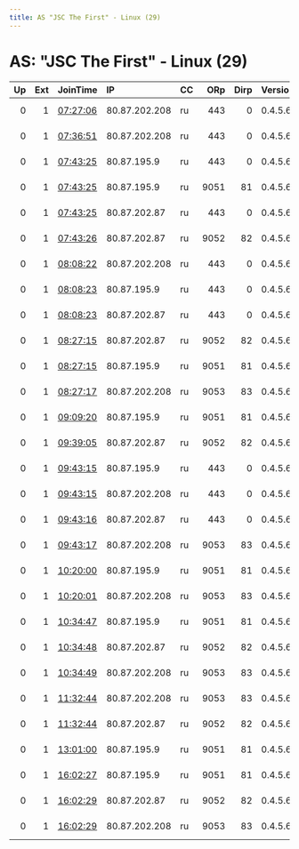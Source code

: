 ```yaml
---
title: AS "JSC The First" - Linux (29)
---
```


# AS: "JSC The First" - Linux (29)

|   Up |   Ext | JoinTime                                                                                            | IP            | CC   |   ORp |   Dirp | Version   | Contact          | Nickname         |   eFamMembers |
|-----:|------:|:----------------------------------------------------------------------------------------------------|:--------------|:-----|------:|-------:|:----------|:-----------------|:-----------------|--------------:|
|    0 |     1 | [07:27:06](https://metrics.torproject.org/rs.html#details/1CF9E1E4677D88158DC835F796D079157C9D6CC8) | 80.87.202.208 | ru   |   443 |      0 | 0.4.5.6   | tor at ro dot ru | 3Nwi8s85bhxdjpri |             1 |
|    0 |     1 | [07:36:51](https://metrics.torproject.org/rs.html#details/39BE8BB70530C3E65D256011103BF5F086D58F55) | 80.87.202.208 | ru   |   443 |      0 | 0.4.5.6   | tor at ro dot ru | szu6mNu6bhxtkpri |             1 |
|    0 |     1 | [07:43:25](https://metrics.torproject.org/rs.html#details/2657320DA82F83F0E217C3BFB63BA80264628823) | 80.87.195.9   | ru   |   443 |      0 | 0.4.5.6   | tor at ro dot ru | Dqn3QHUIL21T7pri |             1 |
|    0 |     1 | [07:43:25](https://metrics.torproject.org/rs.html#details/2EB822B7CC1E89FB102825CE433920E3E689A82F) | 80.87.195.9   | ru   |  9051 |     81 | 0.4.5.6   | tor at ro dot ru | 50RXAdB1O4idVpub |             1 |
|    0 |     1 | [07:43:25](https://metrics.torproject.org/rs.html#details/5C536D13871CB71154D97740C70EDBE557156C8B) | 80.87.202.87  | ru   |   443 |      0 | 0.4.5.6   | tor at ro dot ru | pOC762ZdvrpgEpri |             1 |
|    0 |     1 | [07:43:26](https://metrics.torproject.org/rs.html#details/9B319523DF88631DE61ADE61F43E161C0FD7CD40) | 80.87.202.87  | ru   |  9052 |     82 | 0.4.5.6   | tor at ro dot ru | N6ZFCavKHhWwtpub |             1 |
|    0 |     1 | [08:08:22](https://metrics.torproject.org/rs.html#details/C0959847ECB543E6C96E0A6D317306598E1B2A9E) | 80.87.202.208 | ru   |   443 |      0 | 0.4.5.6   | tor at ro dot ru | OUF9EHcuLVhpbpri |             1 |
|    0 |     1 | [08:08:23](https://metrics.torproject.org/rs.html#details/BAE2B4C9F5F53D036DA8D8EC86446C256F21F211) | 80.87.195.9   | ru   |   443 |      0 | 0.4.5.6   | tor at ro dot ru | JEtQCZtXOVq0Kpri |             1 |
|    0 |     1 | [08:08:23](https://metrics.torproject.org/rs.html#details/FCEA7DDC9BADAADF00A1030B79EEC2409777E17D) | 80.87.202.87  | ru   |   443 |      0 | 0.4.5.6   | tor at ro dot ru | BziPIIZOnZso4pri |             1 |
|    0 |     1 | [08:27:15](https://metrics.torproject.org/rs.html#details/6D7CCF9F916C7F672156CAEEABE76BA995FC9F2D) | 80.87.202.87  | ru   |  9052 |     82 | 0.4.5.6   | tor at ro dot ru | v1tCzFfQl6TEtpub |             1 |
|    0 |     1 | [08:27:15](https://metrics.torproject.org/rs.html#details/C8A2D6F25B2B9474BF84300400ED472FB35E5440) | 80.87.195.9   | ru   |  9051 |     81 | 0.4.5.6   | tor at ro dot ru | 1gxG0DYb7g4FNpub |             1 |
|    0 |     1 | [08:27:17](https://metrics.torproject.org/rs.html#details/F7AC32370DB0FD303948E6EF75B7DE9CDCAE4B43) | 80.87.202.208 | ru   |  9053 |     83 | 0.4.5.6   | tor at ro dot ru | hC9ZSyfJQHODvpub |             1 |
|    0 |     1 | [09:09:20](https://metrics.torproject.org/rs.html#details/0769BE0CC14F98F34BD0606729A823DCE98AAD40) | 80.87.195.9   | ru   |  9051 |     81 | 0.4.5.6   | tor at ro dot ru | 7FgW6JeDMg0Qlpub |             1 |
|    0 |     1 | [09:39:05](https://metrics.torproject.org/rs.html#details/68693446761DB0CFC71F91EEFFBB3474D554B392) | 80.87.202.87  | ru   |  9052 |     82 | 0.4.5.6   | tor at ro dot ru | CChI3mCc8Zfzbpub |             1 |
|    0 |     1 | [09:43:15](https://metrics.torproject.org/rs.html#details/136B6EE3978FF75DEE4629FE72317B09FBC70A2A) | 80.87.195.9   | ru   |   443 |      0 | 0.4.5.6   | tor at ro dot ru | FQ4OKuj7ldrfupri |             1 |
|    0 |     1 | [09:43:15](https://metrics.torproject.org/rs.html#details/69AF24782919D5E9A731534ECD258E1FE77FA820) | 80.87.202.208 | ru   |   443 |      0 | 0.4.5.6   | tor at ro dot ru | 5FkzvT6WgCed3pri |             1 |
|    0 |     1 | [09:43:16](https://metrics.torproject.org/rs.html#details/46E3573181FF630BAADC647F76C8937563DC40A3) | 80.87.202.87  | ru   |   443 |      0 | 0.4.5.6   | tor at ro dot ru | 0WKzGwwn4sUOVpri |             1 |
|    0 |     1 | [09:43:17](https://metrics.torproject.org/rs.html#details/14B1E9689B7C90711F9CE0F3C291D44B9910E306) | 80.87.202.208 | ru   |  9053 |     83 | 0.4.5.6   | tor at ro dot ru | kxrDlrKUexc77pub |             1 |
|    0 |     1 | [10:20:00](https://metrics.torproject.org/rs.html#details/745795F2C2129BD6BEE975701B420783A05ED462) | 80.87.195.9   | ru   |  9051 |     81 | 0.4.5.6   | tor at ro dot ru | XN3Jrdv8slMBMpub |             1 |
|    0 |     1 | [10:20:01](https://metrics.torproject.org/rs.html#details/C7DF239E5D7F6186C4CD4B24FBC79C7D530E5EC0) | 80.87.202.208 | ru   |  9053 |     83 | 0.4.5.6   | tor at ro dot ru | EtXesEpDtcYHmpub |             1 |
|    0 |     1 | [10:34:47](https://metrics.torproject.org/rs.html#details/AAF8C84800BEFF21910CC5A3B9059B7A6CAB057D) | 80.87.195.9   | ru   |  9051 |     81 | 0.4.5.6   | tor at ro dot ru | ktzTx4ZExYRcqpub |             1 |
|    0 |     1 | [10:34:48](https://metrics.torproject.org/rs.html#details/052F9F2050472FC4183FC9691EBD9F443AAB2737) | 80.87.202.87  | ru   |  9052 |     82 | 0.4.5.6   | tor at ro dot ru | mHX93xoBgt32Xpub |             1 |
|    0 |     1 | [10:34:49](https://metrics.torproject.org/rs.html#details/02FF1DB3248E5851F2653810E677360D27E90217) | 80.87.202.208 | ru   |  9053 |     83 | 0.4.5.6   | tor at ro dot ru | 440EQzzWift6ypub |             1 |
|    0 |     1 | [11:32:44](https://metrics.torproject.org/rs.html#details/1C421F902C20E00F59164AAEBD4EB6D1B865C37F) | 80.87.202.208 | ru   |  9053 |     83 | 0.4.5.6   | tor at ro dot ru | oEWLtDYsiDbQ3pub |             1 |
|    0 |     1 | [11:32:44](https://metrics.torproject.org/rs.html#details/5D67E5D069CC5674C70CD877684592746DF75DC6) | 80.87.202.87  | ru   |  9052 |     82 | 0.4.5.6   | tor at ro dot ru | uNMcs2w5hQQbVpub |             1 |
|    0 |     1 | [13:01:00](https://metrics.torproject.org/rs.html#details/B37814E86E9BC10699685F8B731680C9EF245F13) | 80.87.195.9   | ru   |  9051 |     81 | 0.4.5.6   | tor at ro dot ru | 4AIaAiD4hDHvqpub |             1 |
|    0 |     1 | [16:02:27](https://metrics.torproject.org/rs.html#details/CE46E44E207FB4DE63D38E194E1F2235D1816C8A) | 80.87.195.9   | ru   |  9051 |     81 | 0.4.5.6   | tor at ro dot ru | JhgJA6oHnM9Jjpub |             1 |
|    0 |     1 | [16:02:29](https://metrics.torproject.org/rs.html#details/90238AAF3BE9F85E9230F857086433502F19D081) | 80.87.202.87  | ru   |  9052 |     82 | 0.4.5.6   | tor at ro dot ru | MAXd2REkDdLFYpub |             1 |
|    0 |     1 | [16:02:29](https://metrics.torproject.org/rs.html#details/F4370456DC8262533AEDA19FEDA35E78F5DBEA79) | 80.87.202.208 | ru   |  9053 |     83 | 0.4.5.6   | tor at ro dot ru | PVIB1nfcfKvjnpub |             1 |
